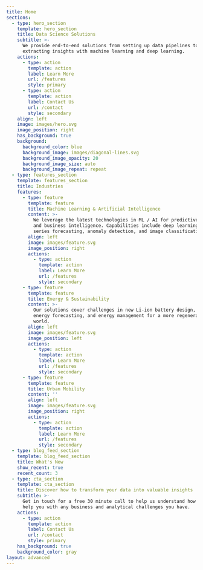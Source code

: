 ```yaml
---
title: Home
sections:
  - type: hero_section
    template: hero_section
    title: Data Science Solutions
    subtitle: >-
      We provide end-to-end solutions from setting up data pipelines to
      extracting insights with machine learning and deep learning.
    actions:
      - type: action
        template: action
        label: Learn More
        url: /features
        style: primary
      - type: action
        template: action
        label: Contact Us
        url: /contact
        style: secondary
    align: left
    image: images/hero.svg
    image_position: right
    has_background: true
    background:
      background_color: blue
      background_image: images/diagonal-lines.svg
      background_image_opacity: 20
      background_image_size: auto
      background_image_repeat: repeat
  - type: features_section
    template: features_section
    title: Industries
    features:
      - type: feature
        template: feature
        title: Machine Learning & Artificial Intelligence
        content: >-
          We leverage the latest technologies in ML / AI for predictive modeling
          and business intelligence. Capabilities include deep learning, time
          series forecasting, anomaly detection, and image classification.
        align: left
        image: images/feature.svg
        image_position: right
        actions:
          - type: action
            template: action
            label: Learn More
            url: /features
            style: secondary
      - type: feature
        template: feature
        title: Energy & Sustainability
        content: >-
          Our solutions cover challenges in new Li-ion battery design, solar
          energy forecasting, and energy management for a more regenerative
          world.
        align: left
        image: images/feature.svg
        image_position: left
        actions:
          - type: action
            template: action
            label: Learn More
            url: /features
            style: secondary
      - type: feature
        template: feature
        title: Urban Mobility
        content: ''
        align: left
        image: images/feature.svg
        image_position: right
        actions:
          - type: action
            template: action
            label: Learn More
            url: /features
            style: secondary
  - type: blog_feed_section
    template: blog_feed_section
    title: What's New
    show_recent: true
    recent_count: 3
  - type: cta_section
    template: cta_section
    title: Discover how to transform your data into valuable insights
    subtitle: >-
      Get in touch for a free 30 minute call to help us understand how we can
      help you with any business and analytical challenges you have. 
    actions:
      - type: action
        template: action
        label: Contact Us
        url: /contact
        style: primary
    has_background: true
    background_color: gray
layout: advanced
---
```


